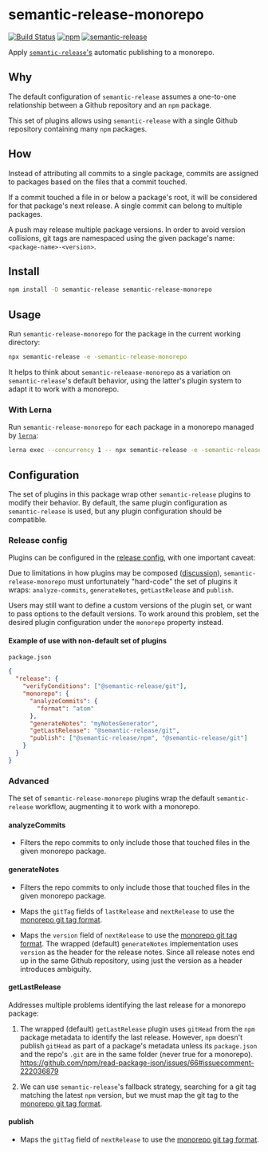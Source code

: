 # semantic-release-monorepo
[![Build Status](https://travis-ci.org/Updater/semantic-release-monorepo.svg?branch=master)](https://travis-ci.org/Updater/semantic-release-monorepo) [![npm](https://img.shields.io/npm/v/semantic-release-monorepo.svg)](https://www.npmjs.com/package/semantic-release-monorepo) [![semantic-release](https://img.shields.io/badge/%20%20%F0%9F%93%A6%F0%9F%9A%80-semantic--release-e10079.svg)](https://github.com/semantic-release/semantic-release)

Apply [`semantic-release`'s](https://github.com/semantic-release/semantic-release) automatic publishing to a monorepo.

## Why
The default configuration of `semantic-release` assumes a one-to-one relationship between a Github repository and an `npm` package.

This set of plugins allows using `semantic-release` with a single Github repository containing many `npm` packages.

## How
Instead of attributing all commits to a single package, commits are assigned to packages based on the files that a commit touched.

If a commit touched a file in or below a package's root, it will be considered for that package's next release. A single commit can belong to multiple packages.

A push may release multiple package versions. In order to avoid version collisions, git tags are namespaced using the given package's name: `<package-name>-<version>`.

## Install
```bash
npm install -D semantic-release semantic-release-monorepo
```

## Usage
Run `semantic-release-monorepo` for the package in the current working directory:
```bash
npx semantic-release -e -semantic-release-monorepo
```
It helps to think about `semantic-releaase-monorepo` as a variation on `semantic-release`'s default behavior, using the latter's plugin system to adapt it to work with a monorepo. 

### With Lerna
Run `semantic-release-monorepo` for each package in a monorepo managed by [`lerna`](https://github.com/lerna/lerna):
```bash
lerna exec --concurrency 1 -- npx semantic-release -e -semantic-release-monorepo
```

## Configuration
The set of plugins in this package wrap other `semantic-release` plugins to modify their behavior. By default, the same plugin configuration as `semantic-release` is used, but any plugin configuration should be compatible.

### Release config
Plugins can be configured in the [release config](https://github.com/semantic-release/semantic-release#plugins), with one important caveat:

Due to limitations in how plugins may be composed ([discussion](https://github.com/semantic-release/semantic-release/issues/550)), `semantic-release-monorepo` must unfortunately "hard-code" the set of plugins it wraps: `analyze-commits`, `generateNotes`, `getLastRelease` and `publish`.

Users may still want to define a custom versions of the plugin set, or want to pass options to the default versions. To work around this problem, set the desired plugin configuration under the `monorepo` property  instead.

#### Example of use with non-default set of plugins
`package.json`
```json
{
  "release": {
    "verifyConditions": ["@semantic-release/git"],
    "monorepo": {
      "analyzeCommits": {
        "format": "atom"
      },
      "generateNotes": "myNotesGenerator",
      "getLastRelease": "@semantic-release/git",
      "publish": ["@semantic-release/npm", "@semantic-release/git"]
    }  
  }
}
```
### Advanced
The set of `semantic-release-monorepo` plugins wrap the default `semantic-release` workflow, augmenting it to work with a monorepo.

#### analyzeCommits
* Filters the repo commits to only include those that touched files in the given monorepo package.

#### generateNotes
* Filters the repo commits to only include those that touched files in the given monorepo package.

* Maps the `gitTag` fields of `lastRelease` and `nextRelease` to use the [monorepo git tag format](#how).

* Maps the `version` field of `nextRelease` to use the [monorepo git tag format](#how). The wrapped (default) `generateNotes` implementation uses `version` as the header for the release notes. Since all release notes end up in the same Github repository, using just the version as a header introduces ambiguity.

#### getLastRelease
Addresses multiple problems identifying the last release for a monorepo package:

  1. The wrapped (default) `getLastRelease` plugin uses `gitHead` from the `npm` package metadata to identify the last release. However, `npm` doesn't publish `gitHead` as part of a package's metadata unless its `package.json` and the repo's `.git` are in the same folder (never true for a monorepo). 
  https://github.com/npm/read-package-json/issues/66#issuecomment-222036879
  
  2. We can use `semantic-release`'s fallback strategy, searching for a git tag matching the latest `npm` version, but we must map the git tag to the [monorepo git tag format](#how).

#### publish
* Maps the `gitTag` field of `nextRelease` to use the [monorepo git tag format](#how).